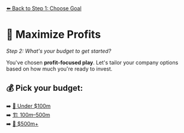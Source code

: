 [⬅️ Back to Step 1: Choose Goal](../start_or_buy.md)

# 💸 Maximize Profits  
*Step 2: What's your budget to get started?*

You've chosen **profit-focused play**. Let's tailor your company options based on how much you're ready to invest.

## 💰 Pick your budget:

➡️ [💼 Under $100m](budget_low_profit.md)  
➡️ [🏗️ $100m–$500m](budget_mid_profit.md)  
➡️ [💎 $500m+](budget_high_profit.md)

